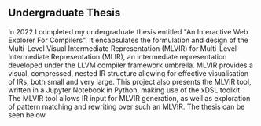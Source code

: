 ## Undergraduate Thesis

In 2022 I completed my undergraduate thesis entitled "An Interactive Web Explorer For Compilers". It encapsulates the formulation and design of the Multi-Level Visual Intermediate Representation (MLVIR) for Multi-Level Intermediate Representation (MLIR), an intermediate representation developed under the LLVM compiler framework umbrella. MLVIR provides a visual, compressed, nested IR structure allowing for effective visualisation of IRs, both small and very large. This project also presents the MLVIR tool, written in a Jupyter Notebook in Python, making use of the xDSL toolkit. The MLVIR tool allows IR input for MLVIR generation, as well as exploration of pattern matching and rewriting over such an MLVIR. The thesis can be seen below.


<object data="{{ moaylesbury.github.io/An Interactive Web Explorer for Compilers.pdf }}" width="1000" height="1000" type='application/pdf'/>
